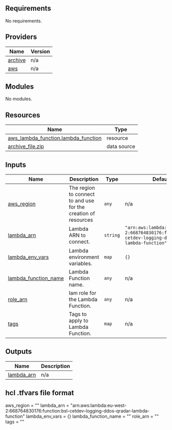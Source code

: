 ## Requirements

No requirements.

## Providers

| Name | Version |
|------|---------|
| <a name="provider_archive"></a> [archive](#provider\_archive) | n/a |
| <a name="provider_aws"></a> [aws](#provider\_aws) | n/a |

## Modules

No modules.

## Resources

| Name | Type |
|------|------|
| [aws_lambda_function.lambda_function](https://registry.terraform.io/providers/hashicorp/aws/latest/docs/resources/lambda_function) | resource |
| [archive_file.zip](https://registry.terraform.io/providers/hashicorp/archive/latest/docs/data-sources/file) | data source |

## Inputs

| Name | Description | Type | Default | Required |
|------|-------------|------|---------|:--------:|
| <a name="input_aws_region"></a> [aws\_region](#input\_aws\_region) | The region to connect to and use for the creation of resources | `any` | n/a | yes |
| <a name="input_lambda_arn"></a> [lambda\_arn](#input\_lambda\_arn) | Lambda ARN to connect. | `string` | `"arn:aws:lambda:eu-west-2:668764830176:function:bsl-cetdev-logging-ddos-qradar-lambda-function"` | no |
| <a name="input_lambda_env_vars"></a> [lambda\_env\_vars](#input\_lambda\_env\_vars) | Lambda environment variables. | `map` | `{}` | no |
| <a name="input_lambda_function_name"></a> [lambda\_function\_name](#input\_lambda\_function\_name) | Lambda Function name. | `any` | n/a | yes |
| <a name="input_role_arn"></a> [role\_arn](#input\_role\_arn) | Iam role for the Lambda Function. | `any` | n/a | yes |
| <a name="input_tags"></a> [tags](#input\_tags) | Tags to apply to Lambda Function. | `map` | n/a | yes |

## Outputs

| Name | Description |
|------|-------------|
| <a name="output_lambda_arn"></a> [lambda\_arn](#output\_lambda\_arn) | n/a |


## hcl .tfvars file format

aws_region           = ""
lambda_arn           = "arn:aws:lambda:eu-west-2:668764830176:function:bsl-cetdev-logging-ddos-qradar-lambda-function"
lambda_env_vars      = {}
lambda_function_name = ""
role_arn             = ""
tags                 = ""
